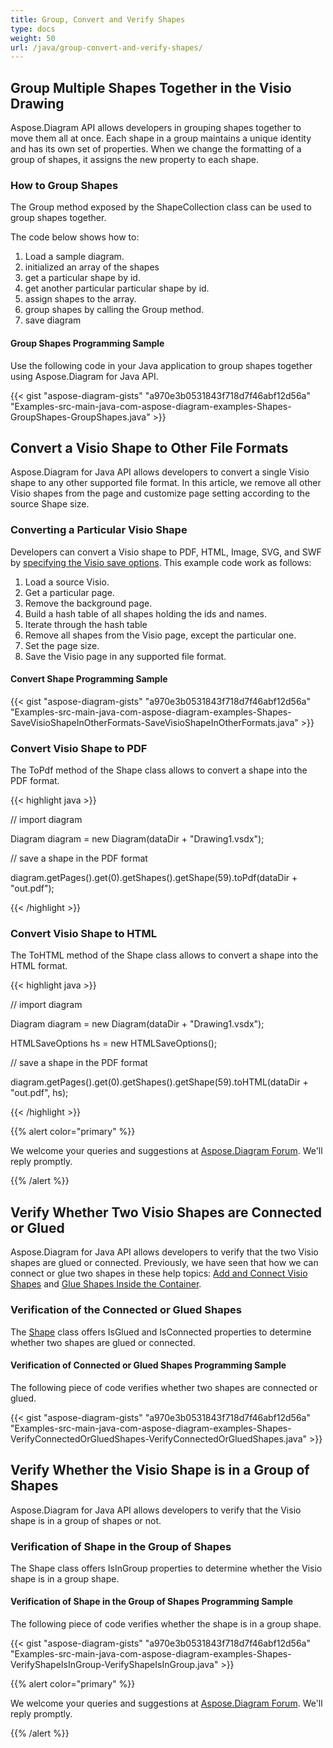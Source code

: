 ```yaml
---
title: Group, Convert and Verify Shapes
type: docs
weight: 50
url: /java/group-convert-and-verify-shapes/
---
```


## **Group Multiple Shapes Together in the Visio Drawing**
Aspose.Diagram API allows developers in grouping shapes together to move them all at once. Each shape in a group maintains a unique identity and has its own set of properties. When we change the formatting of a group of shapes, it assigns the new property to each shape.
### **How to Group Shapes**
The Group method exposed by the ShapeCollection class can be used to group shapes together.

The code below shows how to:

1. Load a sample diagram.
1. initialized an array of the shapes
1. get a particular shape by id.
1. get another particular particular shape by id.
1. assign shapes to the array.
1. group shapes by calling the Group method.
1. save diagram
#### **Group Shapes Programming Sample**
Use the following code in your Java application to group shapes together using Aspose.Diagram for Java API.

{{< gist "aspose-diagram-gists" "a970e3b0531843f718d7f46abf12d56a" "Examples-src-main-java-com-aspose-diagram-examples-Shapes-GroupShapes-GroupShapes.java" >}}
## **Convert a Visio Shape to Other File Formats**
Aspose.Diagram for Java API allows developers to convert a single Visio shape to any other supported file format. In this article, we remove all other Visio shapes from the page and customize page setting according to the source Shape size. 
### **Converting a Particular Visio Shape**
Developers can convert a Visio shape to PDF, HTML, Image, SVG, and SWF by [specifying the Visio save options]().
This example code work as follows:

1. Load a source Visio.
1. Get a particular page.
1. Remove the background page.
1. Build a hash table of all shapes holding the ids and names.
1. Iterate through the hash table
1. Remove all shapes from the Visio page, except the particular one.
1. Set the page size.
1. Save the Visio page in any supported file format.
#### **Convert Shape Programming Sample**
{{< gist "aspose-diagram-gists" "a970e3b0531843f718d7f46abf12d56a" "Examples-src-main-java-com-aspose-diagram-examples-Shapes-SaveVisioShapeInOtherFormats-SaveVisioShapeInOtherFormats.java" >}}
### **Convert Visio Shape to PDF**
The ToPdf method of the Shape class allows to convert a shape into the PDF format.

{{< highlight java >}}

 // import diagram

Diagram diagram = new Diagram(dataDir + "Drawing1.vsdx");

// save a shape in the PDF format

diagram.getPages().get(0).getShapes().getShape(59).toPdf(dataDir + "out.pdf");

{{< /highlight >}}
### **Convert Visio Shape to HTML**
The ToHTML method of the Shape class allows to convert a shape into the HTML format.

{{< highlight java >}}

 // import diagram

Diagram diagram = new Diagram(dataDir + "Drawing1.vsdx");

HTMLSaveOptions hs = new HTMLSaveOptions();

// save a shape in the PDF format

diagram.getPages().get(0).getShapes().getShape(59).toHTML(dataDir + "out.pdf", hs);

{{< /highlight >}}

{{% alert color="primary" %}} 

We welcome your queries and suggestions at [Aspose.Diagram Forum](https://forum.aspose.com/c/diagram/17). We'll reply promptly.

{{% /alert %}} 
## **Verify Whether Two Visio Shapes are Connected or Glued**
Aspose.Diagram for Java API allows developers to verify that the two Visio shapes are glued or connected. Previously, we have seen that how we can connect or glue two shapes in these help topics: [Add and Connect Visio Shapes](/diagram/java/add-and-connect-visio-shapes/) and [Glue Shapes Inside the Container](/diagram/java/working-with-shapes-gluing/).
### **Verification of the Connected or Glued Shapes**
The [Shape](https://apireference.aspose.com/diagram/java/com.aspose.diagram/shape) class offers IsGlued and IsConnected properties to determine whether two shapes are glued or connected.
#### **Verification of Connected or Glued Shapes Programming Sample**
The following piece of code verifies whether two shapes are connected or glued.

{{< gist "aspose-diagram-gists" "a970e3b0531843f718d7f46abf12d56a" "Examples-src-main-java-com-aspose-diagram-examples-Shapes-VerifyConnectedOrGluedShapes-VerifyConnectedOrGluedShapes.java" >}}
## **Verify Whether the Visio Shape is in a Group of Shapes**
Aspose.Diagram for Java API allows developers to verify that the Visio shape is in a group of shapes or not.
### **Verification of Shape in the Group of Shapes**
The Shape class offers IsInGroup properties to determine whether the Visio shape is in a group shape.
#### **Verification of Shape in the Group of Shapes Programming Sample**
The following piece of code verifies whether the shape is in a group shape.

{{< gist "aspose-diagram-gists" "a970e3b0531843f718d7f46abf12d56a" "Examples-src-main-java-com-aspose-diagram-examples-Shapes-VerifyShapeIsInGroup-VerifyShapeIsInGroup.java" >}}

{{% alert color="primary" %}} 

We welcome your queries and suggestions at [Aspose.Diagram Forum](https://forum.aspose.com/c/diagram/17). We'll reply promptly.

{{% /alert %}}
